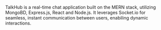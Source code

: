 TalkHub is a real-time chat application built on the MERN stack, utilizing MongoBD, Express.js, React and Node.js. It leverages Socket.io for seamless, instant communication between users, enabiling dynamic interactions.
